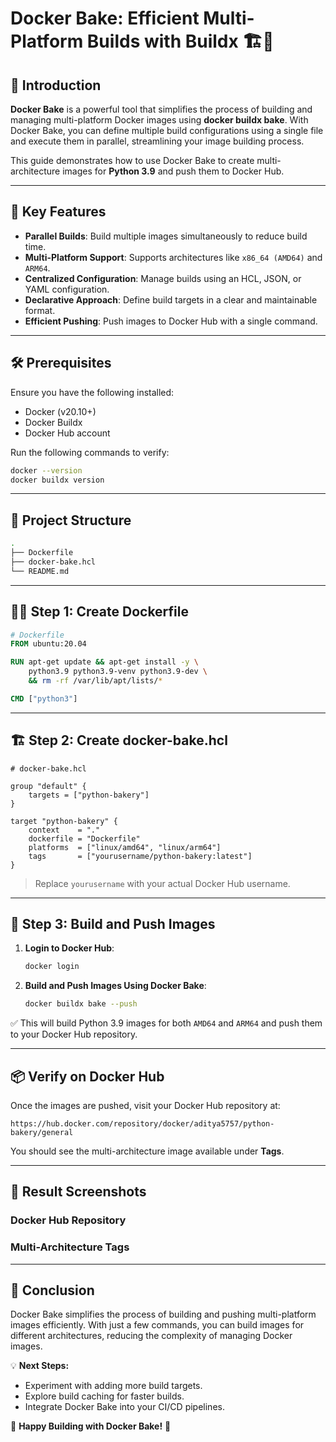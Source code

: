 # Docker Bake: Efficient Multi-Platform Builds with Buildx 🏗️🍞

## 📌 Introduction

**Docker Bake** is a powerful tool that simplifies the process of building and managing multi-platform Docker images using **docker buildx bake**. With Docker Bake, you can define multiple build configurations using a single file and execute them in parallel, streamlining your image building process.

This guide demonstrates how to use Docker Bake to create multi-architecture images for **Python 3.9** and push them to Docker Hub.

---

## 🚀 Key Features

- **Parallel Builds**: Build multiple images simultaneously to reduce build time.
- **Multi-Platform Support**: Supports architectures like `x86_64 (AMD64)` and `ARM64`.
- **Centralized Configuration**: Manage builds using an HCL, JSON, or YAML configuration.
- **Declarative Approach**: Define build targets in a clear and maintainable format.
- **Efficient Pushing**: Push images to Docker Hub with a single command.

---

## 🛠 Prerequisites

Ensure you have the following installed:

- Docker (v20.10+)
- Docker Buildx
- Docker Hub account

Run the following commands to verify:

```bash
docker --version
docker buildx version
```

---

## 📂 Project Structure

```bash
.
├── Dockerfile
├── docker-bake.hcl
└── README.md
```

---

## 🧑‍💻 Step 1: Create Dockerfile

```Dockerfile
# Dockerfile
FROM ubuntu:20.04

RUN apt-get update && apt-get install -y \
    python3.9 python3.9-venv python3.9-dev \
    && rm -rf /var/lib/apt/lists/*

CMD ["python3"]
```

---

## 🏗 Step 2: Create docker-bake.hcl

```hcl
# docker-bake.hcl

group "default" {
    targets = ["python-bakery"]
}

target "python-bakery" {
    context    = "."
    dockerfile = "Dockerfile"
    platforms  = ["linux/amd64", "linux/arm64"]
    tags       = ["yourusername/python-bakery:latest"]
}
```

> Replace `yourusername` with your actual Docker Hub username.

---

## 🚀 Step 3: Build and Push Images

1. **Login to Docker Hub**:

   ```bash
   docker login
   ```

2. **Build and Push Images Using Docker Bake**:

   ```bash
   docker buildx bake --push
   ```

✅ This will build Python 3.9 images for both `AMD64` and `ARM64` and push them to your Docker Hub repository.

---

## 📦 Verify on Docker Hub

Once the images are pushed, visit your Docker Hub repository at:

```
https://hub.docker.com/repository/docker/aditya5757/python-bakery/general
```

You should see the multi-architecture image available under **Tags**.

---

## 📸 Result Screenshots

### Docker Hub Repository



### Multi-Architecture Tags



---

## 🚀 Conclusion

Docker Bake simplifies the process of building and pushing multi-platform images efficiently. With just a few commands, you can build images for different architectures, reducing the complexity of managing Docker images.

💡 **Next Steps:**

- Experiment with adding more build targets.
- Explore build caching for faster builds.
- Integrate Docker Bake into your CI/CD pipelines.

🎉 **Happy Building with Docker Bake!** 🐳

